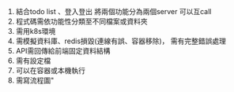 1. 結合todo list 、登入登出 將兩個功能分為兩個server 可以互call
2. 程式碼需依功能性分類至不同檔案或資料夾
3. 需用k8s環境 
4. 需模擬資料庫、redis損毀(連線有誤、容器移除)， 需有完整錯誤處理
5. API需回傳給前端固定資料結構
6. 需有設定檔
7. 可以在容器或本機執行
8. 需寫流程圖"